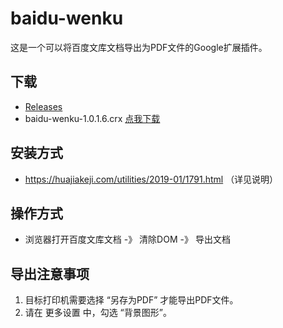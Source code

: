 # baidu-wenku

这是一个可以将百度文库文档导出为PDF文件的Google扩展插件。

## 下载
* [Releases](https://github.com/wxbool/baidu-wenku/releases)
* baidu-wenku-1.0.1.6.crx [点我下载](http://file.viggo.site/baidu-wenku/baidu-wenku-1.0.1.6.crx)

## 安装方式
* https://huajiakeji.com/utilities/2019-01/1791.html （详见说明）

## 操作方式
* 浏览器打开百度文库文档 -》 清除DOM -》 导出文档 

## 导出注意事项
1. 目标打印机需要选择 “另存为PDF” 才能导出PDF文件。
2. 请在 更多设置 中，勾选 “背景图形”。